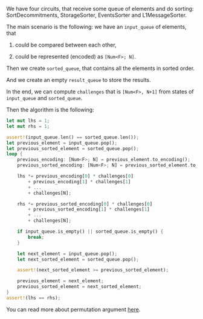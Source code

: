 We have four circuits, that receive some queue of elements and do sorting: SortDecommitments, StorageSorter,
EventsSorter and L1MessageSorter.

The main scenario is the following: we have an `input_queue` of elements, that

1. could be compared between each other,

2. could be represented (encoded) as `[Num<F>; N]`.

Then we create `sorted_queue`, that contains all the elements in sorted order.

And we create an empty `result_queue` to store the results.

In the end, we can compute `challenges` that is `[Num<F>, N+1]` from states of `input_queue` and `sorted_queue`.

Then the algorithm is the following:

```rust
let mut lhs = 1;
let mut rhs = 1;

assert!(input_queue.len() == sorted_queue.len());
let previous_element = input_queue.pop();
let previous_sorted_element = sorted_queue.pop();
loop {
	previous_encoding: [Num<F>; N] = previous_element.to_encoding();
	previous_sorted_encoding: [Num<F>; N] = previous_sorted_element.to_encoding();

	lhs *= previous_encoding[0] * challenges[0]
		+ previous_encoding[1] * challenges[1]
		+ ...
		+ challenges[N];

	rhs *= previous_sorted_encoding[0] * challenges[0]
		+ previous_sorted_encoding[1] * challenges[1]
		+ ...
		+ challenges[N];

	if input_queue.is_empty() || sorted_queue.is_empty() {
		break;
	}

	let next_element = input_queue.pop();
	let next_sorted_element = sorted_queue.pop();

	assert!(next_sorted_element >= previous_sorted_element);

	previous_element = next_element;
	previous_sorted_element = next_sorted_element;
}
assert!(lhs == rhs);
```

You can read more about permutation argument [here](https://triton-vm.org/spec/permutation-argument.html).

